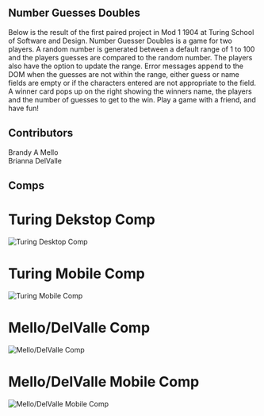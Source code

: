 ## Number Guesses Doubles
Below is the result of the first paired project in Mod 1 1904 at Turing School of Software and Design. Number Guesser Doubles is a game for two players. A random number is generated between a default range of 1 to 100 and the players guesses are compared to the random number. The players also have the option to update the range. Error messages append to the DOM when the guesses are not within the range, either guess or name fields are empty or if the characters entered are not appropriate to the field. A winner card pops up on the right showing the winners name, the players and the number of guesses to get to the win. Play a game with a friend, and have fun!

## Contributors
Brandy A Mello  
Brianna DelValle

## Comps

# Turing Dekstop Comp
![Turing Desktop Comp](http://frontend.turing.io/assets/images/projects/number-guesser/week2-numberguesser-01.jpg)

# Turing Mobile Comp
![Turing Mobile Comp](https://imgur.com/KDDAa53.jpg)

# Mello/DelValle Comp

![Mello/DelValle Comp](http://imgur.com/8eDNAqi.png)

# Mello/DelValle Mobile Comp

![Mello/DelValle Mobile Comp](https://imgur.com/lVLyBke.png)

